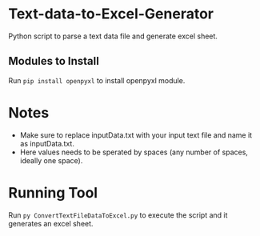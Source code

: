# Text-data-to-Excel-Generator

Python script to parse a text data file and generate excel sheet.

## Modules to Install

Run `pip install openpyxl` to install openpyxl module.

# Notes
- Make sure to replace inputData.txt with your input text file and name it as inputData.txt.
- Here values needs to be sperated by spaces (any number of spaces, ideally one space).

# Running Tool
Run `py ConvertTextFileDataToExcel.py` to execute the script and it generates an excel sheet.